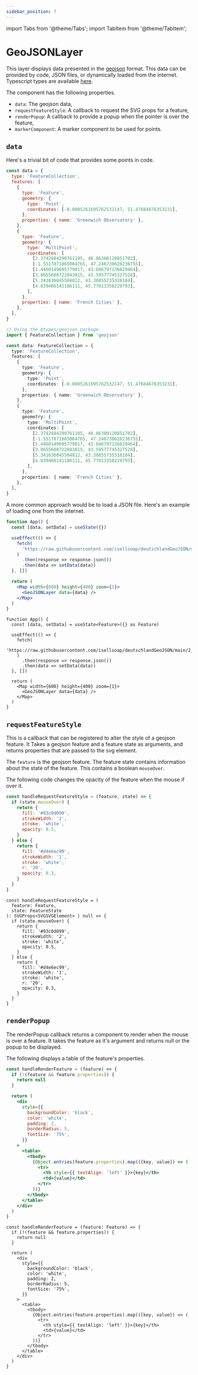 ```yaml
---
sidebar_position: 7
---
```


import Tabs from '@theme/Tabs';
import TabItem from '@theme/TabItem';

# GeoJSONLayer

This layer displays data presented in the [geojson](https://geojson.org/)
format. This data can be provided by code, JSON files, or dynamically
loaded from the internet. Typescript types are available [here](https://www.npmjs.com/package/@types/geojson).

The component has the following properties.

* `data`: The geojson data,
* `requestFeatureStyle`: A callback to request the SVG props for a feature,
* `renderPopup`: A callback to provide a popup when the pointer is over the feature,
* `markerComponent`: A marker component to be used for points.

## `data`

Here's a trivial bit of code that provides some points in code.

<Tabs>
  <TabItem value='js' label='JS'>

```js
const data = {
  type: 'FeatureCollection',
  features: [
    {
      type: 'Feature',
      geometry: {
        type: 'Point',
        coordinates: [-0.0005261695762532147, 51.47684676353231],
      },
      properties: { name: 'Greenwich Observatory' },
    },
    {
      type: 'Feature',
      geometry: {
        type: 'MultiPoint',
        coordinates: [
          [2.3742684290761105, 48.86380120851702],
          [-1.5517871865064765, 47.246730628236755],
          [1.4460149695779017, 43.606797136829464],
          [3.8655608722043815, 43.59577745327528],
          [5.341636045504812, 43.30855735318184],
          [4.839466141186111, 45.77013358229793],
        ],
      },
      properties: { name: 'French Cities' },
    },
  ],
}
```

  </TabItem>
  <TabItem value='ts' label='TS'>

```ts
// Using the @types/geojson package.
import { FeatureCollection } from 'geojson'

const data: FeatureCollection = {
  type: 'FeatureCollection',
  features: [
    {
      type: 'Feature',
      geometry: {
        type: 'Point',
        coordinates: [-0.0005261695762532147, 51.47684676353231],
      },
      properties: { name: 'Greenwich Observatory' },
    },
    {
      type: 'Feature',
      geometry: {
        type: 'MultiPoint',
        coordinates: [
          [2.3742684290761105, 48.86380120851702],
          [-1.5517871865064765, 47.246730628236755],
          [1.4460149695779017, 43.606797136829464],
          [3.8655608722043815, 43.59577745327528],
          [5.341636045504812, 43.30855735318184],
          [4.839466141186111, 45.77013358229793],
        ],
      },
      properties: { name: 'French Cities' },
    },
  ],
}
```

  </TabItem>
</Tabs>

A more common approach would be to load a JSON file. Here's an example
of loading one from the internet.

<Tabs>
  <TabItem value='js' label='JS'>

```jsx
function App() {
  const [data, setData] = useState({})

  useEffect(() => {
    fetch(
      'https://raw.githubusercontent.com/isellsoap/deutschlandGeoJSON/main/2_bundeslaender/4_niedrig.geo.json'
    )
      .then(response => response.json())
      .then(data => setData(data))
  }, [])

  return (
    <Map width={600} height={400} zoom={1}>
      <GeoJSONLayer data={data} />
    </Map>
  )
}
```

  </TabItem>
  <TabItem value='ts' label='TS'>

```tsx
function App() {
  const [data, setData] = useState<Feature>({} as Feature)

  useEffect(() => {
    fetch(
      'https://raw.githubusercontent.com/isellsoap/deutschlandGeoJSON/main/2_bundeslaender/4_niedrig.geo.json'
    )
      .then(response => response.json())
      .then(data => setData(data))
  }, [])

  return (
    <Map width={600} height={400} zoom={1}>
      <GeoJSONLayer data={data} />
    </Map>
  )
}
```

  </TabItem>
</Tabs>

## `requestFeatureStyle`

This is a callback that can be registered to alter the style of a geojson feature. It Takes a geojson feature and a feature state as
arguments, and returns properties that are passed to the svg element.

The `feature` is the geojson feature. The feature state contains
information about the state of the feature. This contains
a boolean `mouseOver`.

The following code changes the opacity of the feature when the mouse
if over it.

<Tabs>
  <TabItem value='js' label='JS'>

```jsx
const handleRequestFeatureStyle = (feature, state) => {
  if (state.mouseOver) {
    return {
      fill: '#93c0d099',
      strokeWidth: '2',
      stroke: 'white',
      opacity: 0.5,
    }
  } else {
    return {
      fill: '#d4e6ec99',
      strokeWidth: '1',
      stroke: 'white',
      r: '20',
      opacity: 0.3,
    }
  }
}
```

  </TabItem>
  <TabItem value='ts' label='TS'>

```tsx
const handleRequestFeatureStyle = (
  feature: Feature,
  state: FeatureState
): SVGProps<SVGSVGElement> | null => {
  if (state.mouseOver) {
    return {
      fill: '#93c0d099',
      strokeWidth: '2',
      stroke: 'white',
      opacity: 0.5,
    }
  } else {
    return {
      fill: '#d4e6ec99',
      strokeWidth: '1',
      stroke: 'white',
      r: '20',
      opacity: 0.3,
    }
  }
}
```

  </TabItem>
</Tabs>


## `renderPopup`

The renderPopup callback returns a component to render when the mouse
is over a feature. It takes the feature as it's argument and returns
null or the popup to be displayed.

The following displays a table of the feature's properties.

<Tabs>
  <TabItem value='js' label='JS'>

```jsx
const handleRenderFeature = (feature) => {
  if (!(feature && feature.properties)) {
    return null
  }

  return (
    <div
      style={{
        backgroundColor: 'black',
        color: 'white',
        padding: 2,
        borderRadius: 5,
        fontSize: '75%',
      }}
    >
      <table>
        <tbody>
          {Object.entries(feature.properties).map(([key, value]) => (
            <tr>
              <th style={{ textAlign: 'left' }}>{key}</th>
              <td>{value}</td>
            </tr>
          ))}
        </tbody>
      </table>
    </div>
  )
}
```

  </TabItem>
  <TabItem value='ts' label='TS'>

```tsx
const handleRenderFeature = (feature: Feature) => {
  if (!(feature && feature.properties)) {
    return null
  }

  return (
    <div
      style={{
        backgroundColor: 'black',
        color: 'white',
        padding: 2,
        borderRadius: 5,
        fontSize: '75%',
      }}
    >
      <table>
        <tbody>
          {Object.entries(feature.properties).map(([key, value]) => (
            <tr>
              <th style={{ textAlign: 'left' }}>{key}</th>
              <td>{value}</td>
            </tr>
          ))}
        </tbody>
      </table>
    </div>
  )
}
```

  </TabItem>
</Tabs>
